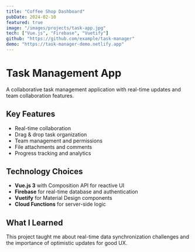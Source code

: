 ```yaml
---
title: "Coffee Shop Dashboard"
pubDate: 2024-02-10
featured: true
image: "/images/projects/task-app.jpg"
tech: ["Vue.js", "Firebase", "Vuetify"]
github: "https://github.com/example/task-manager"
demo: "https://task-manager-demo.netlify.app"
---
```


# Task Management App

A collaborative task management application with real-time updates and team collaboration features.

## Key Features

- Real-time collaboration
- Drag & drop task organization
- Team management and permissions
- File attachments and comments
- Progress tracking and analytics

## Technology Choices

- **Vue.js 3** with Composition API for reactive UI
- **Firebase** for real-time database and authentication
- **Vuetify** for Material Design components
- **Cloud Functions** for server-side logic

## What I Learned

This project taught me about real-time data synchronization challenges and the importance of optimistic updates for good UX.